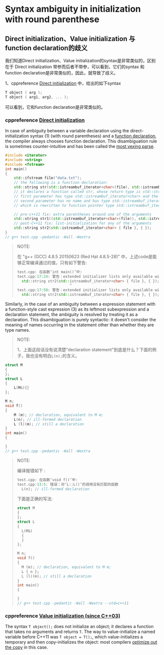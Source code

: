 # Syntax ambiguity in initialization with round parenthese

## Direct initialization、Value initialization 与 function declaration的歧义

我们知道Direct initialization、Value initialization的syntax是非常类似的，区别在于 Direct initialization 带参而后者不带参，可以看到，它们的syntax 和 function declaration是非常类似的，因此，就导致了歧义。

1、cppreference [Direct initialization](https://en.cppreference.com/w/cpp/language/direct_initialization) 中，给出的如下syntax

```C++
T object ( arg );
T object ( arg1, arg2, ... );
```

可以看到，它和function declaration是非常类似的。



### cppreference [Direct initialization](https://en.cppreference.com/w/cpp/language/direct_initialization)

In case of ambiguity between a variable declaration using the direct-initialization syntax (1) (with round parentheses) and a [function declaration](https://en.cppreference.com/w/cpp/language/function), the compiler always chooses function declaration. This disambiguation rule is sometimes counter-intuitive and has been called the [most vexing parse](https://en.wikipedia.org/wiki/Most_vexing_parse).

```C++
#include <iterator>
#include <string>
#include <fstream>
int main()
{
	std::ifstream file("data.txt");
	// the following is a function declaration:
	std::string str(std::istreambuf_iterator<char>(file), std::istreambuf_iterator<char>());
	// it declares a function called str, whose return type is std::string,
	// first parameter has type std::istreambuf_iterator<char> and the name "file"
	// second parameter has no name and has type std::istreambuf_iterator<char>(),
	// which is rewritten to function pointer type std::istreambuf_iterator<char>(*)()

	// pre-c++11 fix: extra parentheses around one of the arguments
	std::string str1((std::istreambuf_iterator<char>(file)), std::istreambuf_iterator<char>());
	// post-C++11 fix: list-initialization for any of the arguments
	std::string str2(std::istreambuf_iterator<char> { file }, { });
}
// g++ test.cpp -pedantic -Wall -Wextra

```

> NOTE: 
>
> 在 "g++ (GCC) 4.8.5 20150623 (Red Hat 4.8.5-28)" 中，上述code是能够正常编译通过的值，只有如下警告:
>
> ```C++
> test.cpp: 在函数‘int main()’中:
> test.cpp:17:24: 警告：extended initializer lists only available with -std=c++11 or -std=gnu++11 [默认启用]
>   std::string str2(std::istreambuf_iterator<char> { file }, { });
>                         ^
> test.cpp:17:58: 警告：extended initializer lists only available with -std=c++11 or -std=gnu++11 [默认启用]
>   std::string str2(std::istreambuf_iterator<char> { file }, { });
> 
> ```
>
> 

Similarly, in the case of an ambiguity between a expression statement with a function-style cast expression (3) as its leftmost subexpression and a declaration statement, the ambiguity is resolved by treating it as a declaration. This disambiguation is purely syntactic: it doesn't consider the meaning of names occurring in the statement other than whether they are type names.

> NOTE: 
>
> 1、上面这段话没有说清楚"declaration statement"到底是什么？下面的例子，我也没有明白`L(n);`的含义。

```C++
struct M
{
};
struct L
{
	L(M&){}
};

M n;
void f()
{
	M (m); // declaration, equivalent to M m;
	L(n); // ill-formed declaration
	L (l)(m); // still a declaration
}
int main()
{

}
// g++ test.cpp -pedantic -Wall -Wextra

```

> NOTE: 
>
> 编译报错如下 :
>
> ```C++
> test.cpp: 在函数‘void f()’中:
> test.cpp:13:5: 错误：对‘L::L()’的调用没有匹配的函数
>   L(n); // ill-formed declaration
> 
> ```
>
> 下面是正确的写法:
>
> ```C++
> struct M
> {
> };
> struct L
> {
> 	L(M&)
> 	{
> 	}
> };
> 
> M n;
> void f()
> {
> 	M (m); // declaration, equivalent to M m;
> 	L { n }; 
> 	L (l)(m); // still a declaration
> }
> int main()
> {
> 
> }
> // g++ test.cpp -pedantic -Wall -Wextra --std=c++11
> ```
>
> 





### cppreference [Value initialization (since C++03)](https://en.cppreference.com/w/cpp/language/value_initialization)

The syntax `T object();` does not initialize an object; it declares a function that takes no arguments and returns `T`. The way to value-initialize a named variable before C++11 was `T object = T();`, which value-initializes a temporary and then copy-initializes the object: most compilers [optimize out the copy](https://en.cppreference.com/w/cpp/language/copy_elision) in this case.